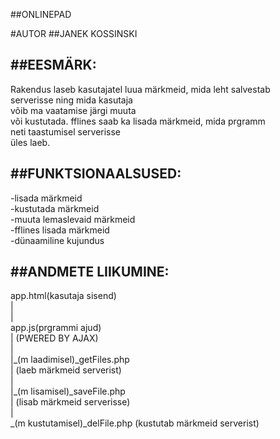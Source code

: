 
##ONLINEPAD

#AUTOR
##JANEK KOSSINSKI

##EESMÄRK:                        
---------------------------------
 Rakendus laseb kasutajatel luua 
 märkmeid, mida leht salvestab   
 serverisse ning mida kasutaja   
 võib ma vaatamise järgi muuta  
 või kustutada. fflines saab ka 
 lisada märkmeid, mida prgramm  
 neti taastumisel serverisse     
 üles laeb.                      

##FUNKTSIONAALSUSED:              
---------------------------------
 -lisada märkmeid                
 -kustutada märkmeid             
 -muuta lemaslevaid märkmeid   
 -fflines lisada märkmeid       
 -dünaamiline kujundus           

##ANDMETE LIIKUMINE:              
---------------------------------
 app.html(kasutaja sisend)       
 |                               
 |                               
 app.js(prgrammi ajud)          
 |    (PWERED BY AJAX)          
 |                               
 |\_(m laadimisel)_getFiles.php  
 |   (laeb märkmeid serverist)   
 |                               
 |\_(m lisamisel)_saveFile.php   
 |  (lisab märkmeid serverisse)  
 |                               
  \_(m kustutamisel)_delFile.php 
   (kustutab märkmeid serverist) 

